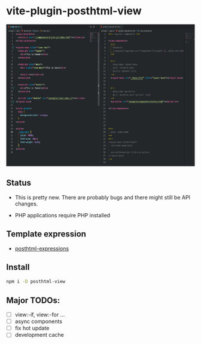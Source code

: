 # vite-plugin-posthtml-view

<div align="center">
  <img width="830" height="380" title="posthtml-view" src="./posthtml-view.png">
</div>

## Status

- This is pretty new. There are probably bugs and there might still be API changes.

- PHP applications require PHP installed

## Template expression

- [posthtml-expressions](https://github.com/posthtml/posthtml-expressions)

## Install

```bash
npm i -D posthtml-view
```

## Major TODOs:

- [ ] view:-if, view:-for ...
- [ ] async components
- [ ] fix hot update
- [ ] development cache
